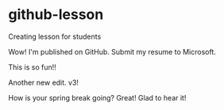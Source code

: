 # github-lesson
Creating lesson for students

Wow! I'm published on GitHub. Submit my resume to Microsoft.

This is so fun!!

Another new edit. v3!

How is your spring break going? 
Great!
Glad to hear it!